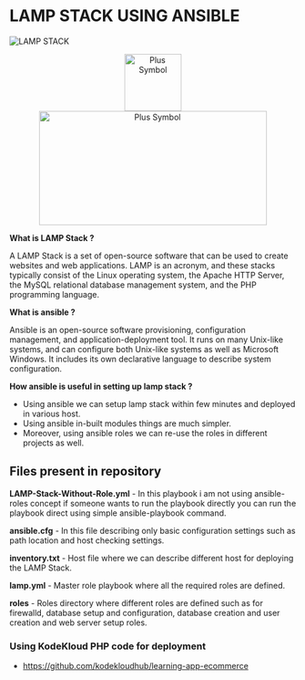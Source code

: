 # LAMP STACK USING ANSIBLE
![LAMP STACK](https://i2.wp.com/www.falconinternet.com/wp-content/uploads/2020/01/lamp-stack-1567223529136.jpg?resize=1110%2C550&ssl=1)
<p align="center">
  <img height="100" width="100" src="https://cdn5.vectorstock.com/i/1000x1000/73/49/plus-sign-symbol-simple-design-vector-25607349.jpg" alt="Plus Symbol"/><br>
  <img height="200" width="400" src="https://encrypted-tbn0.gstatic.com/images?q=tbn:ANd9GcT1Z1lXkAdhInx4pyGsAR8wC3ldnBfGyg-psYNF2PrPpNymleZB8A&s" alt="Plus Symbol"/>
</p>


**What is LAMP Stack ?**

A LAMP Stack is a set of open-source software that can be used to create websites and web applications. LAMP is an acronym, and these stacks typically consist of the Linux operating system, the Apache HTTP Server, the MySQL relational database management system, and the PHP programming language.

**What is ansible ?**

Ansible is an open-source software provisioning, configuration management, and application-deployment tool. It runs on many Unix-like systems, and can configure both Unix-like systems as well as Microsoft Windows. It includes its own declarative language to describe system configuration.

**How ansible is useful in setting up lamp stack ?**

* Using ansible we can setup lamp stack within few minutes and deployed in various host.
* Using ansible in-built modules things are much simpler.
* Moreover, using ansible roles we can re-use the roles in different projects as well.

## Files present in repository

**LAMP-Stack-Without-Role.yml** - In this playbook i am not using ansible-roles concept if someone wants to run the playbook directly you can run the playbook direct using simple ansible-playbook command.

**ansible.cfg** - In this file describing only basic configuration settings such as path location and host checking settings.

**inventory.txt** - Host file where we can describe different host for deploying the LAMP Stack.

**lamp.yml** - Master role playbook where all the required roles are defined.

**roles** - Roles directory where different roles are defined such as for firewalld, database setup and configuration, database creation and user creation and web server setup roles.

### **Using KodeKloud PHP code for deployment**
- https://github.com/kodekloudhub/learning-app-ecommerce
